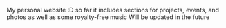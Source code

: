 My personal website :D
so far it includes sections for projects, events, and photos as well as some royalty-free music
Will be updated in the future
